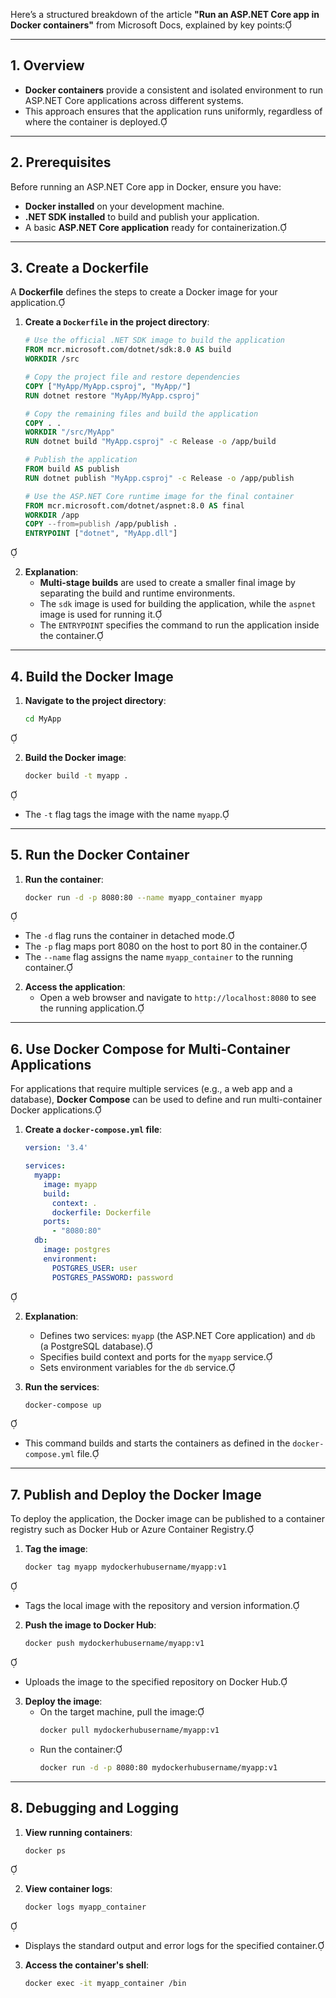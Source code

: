 Here’s a structured breakdown of the article **"Run an ASP.NET Core app in Docker containers"** from Microsoft Docs, explained by key points:

---

## **1. Overview**
- **Docker containers** provide a consistent and isolated environment to run ASP.NET Core applications across different systems.
- This approach ensures that the application runs uniformly, regardless of where the container is deployed.

---

## **2. Prerequisites**
Before running an ASP.NET Core app in Docker, ensure you have:
- **Docker installed** on your development machine.
- **.NET SDK installed** to build and publish your application.
- A basic **ASP.NET Core application** ready for containerization.

---

## **3. Create a Dockerfile**
A **Dockerfile** defines the steps to create a Docker image for your application.

1. **Create a `Dockerfile` in the project directory**:
   ```dockerfile
   # Use the official .NET SDK image to build the application
   FROM mcr.microsoft.com/dotnet/sdk:8.0 AS build
   WORKDIR /src

   # Copy the project file and restore dependencies
   COPY ["MyApp/MyApp.csproj", "MyApp/"]
   RUN dotnet restore "MyApp/MyApp.csproj"

   # Copy the remaining files and build the application
   COPY . .
   WORKDIR "/src/MyApp"
   RUN dotnet build "MyApp.csproj" -c Release -o /app/build

   # Publish the application
   FROM build AS publish
   RUN dotnet publish "MyApp.csproj" -c Release -o /app/publish

   # Use the ASP.NET Core runtime image for the final container
   FROM mcr.microsoft.com/dotnet/aspnet:8.0 AS final
   WORKDIR /app
   COPY --from=publish /app/publish .
   ENTRYPOINT ["dotnet", "MyApp.dll"]
   ```


2. **Explanation**:
   - **Multi-stage builds** are used to create a smaller final image by separating the build and runtime environments.
   - The `sdk` image is used for building the application, while the `aspnet` image is used for running it.
   - The `ENTRYPOINT` specifies the command to run the application inside the container.

---

## **4. Build the Docker Image**
1. **Navigate to the project directory**:
   ```bash
   cd MyApp
   ```


2. **Build the Docker image**:
   ```bash
   docker build -t myapp .
   ```

   - The `-t` flag tags the image with the name `myapp`.

---

## **5. Run the Docker Container**
1. **Run the container**:
   ```bash
   docker run -d -p 8080:80 --name myapp_container myapp
   ```

   - The `-d` flag runs the container in detached mode.
   - The `-p` flag maps port 8080 on the host to port 80 in the container.
   - The `--name` flag assigns the name `myapp_container` to the running container.

2. **Access the application**:
   - Open a web browser and navigate to `http://localhost:8080` to see the running application.

---

## **6. Use Docker Compose for Multi-Container Applications**
For applications that require multiple services (e.g., a web app and a database), **Docker Compose** can be used to define and run multi-container Docker applications.

1. **Create a `docker-compose.yml` file**:
   ```yaml
   version: '3.4'

   services:
     myapp:
       image: myapp
       build:
         context: .
         dockerfile: Dockerfile
       ports:
         - "8080:80"
     db:
       image: postgres
       environment:
         POSTGRES_USER: user
         POSTGRES_PASSWORD: password
   ```


2. **Explanation**:
   - Defines two services: `myapp` (the ASP.NET Core application) and `db` (a PostgreSQL database).
   - Specifies build context and ports for the `myapp` service.
   - Sets environment variables for the `db` service.

3. **Run the services**:
   ```bash
   docker-compose up
   ```

   - This command builds and starts the containers as defined in the `docker-compose.yml` file.

---

## **7. Publish and Deploy the Docker Image**
To deploy the application, the Docker image can be published to a container registry such as Docker Hub or Azure Container Registry.

1. **Tag the image**:
   ```bash
   docker tag myapp mydockerhubusername/myapp:v1
   ```

   - Tags the local image with the repository and version information.

2. **Push the image to Docker Hub**:
   ```bash
   docker push mydockerhubusername/myapp:v1
   ```

   - Uploads the image to the specified repository on Docker Hub.

3. **Deploy the image**:
   - On the target machine, pull the image:
     ```bash
     docker pull mydockerhubusername/myapp:v1
     ```
   - Run the container:
     ```bash
     docker run -d -p 8080:80 mydockerhubusername/myapp:v1
     ```

---

## **8. Debugging and Logging**
1. **View running containers**:
   ```bash
   docker ps
   ```


2. **View container logs**:
   ```bash
   docker logs myapp_container
   ```

   - Displays the standard output and error logs for the specified container.

3. **Access the container's shell**:
   ```bash
   docker exec -it myapp_container /bin 